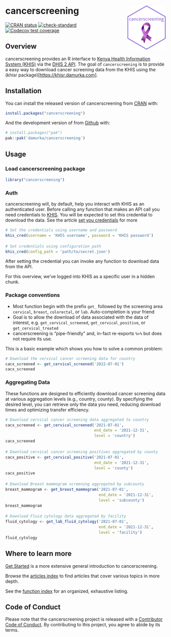 
# cancerscreening <a href="https://cancerscreening.damurka.com"><img src="man/figures/logo.png" align="right" height="139" alt="cancerscreening website" /></a>

<!-- badges: start -->

[![CRAN
status](https://www.r-pkg.org/badges/version/cancerscreening)](https://CRAN.R-project.org/package=cancerscreening)
[![check-standard](https://github.com/damurka/cancerscreening/actions/workflows/R-CMD-check.yaml/badge.svg)](https://github.com/damurka/cancerscreening/actions/workflows/R-CMD-check.yaml)
[![Codecov test
coverage](https://codecov.io/gh/damurka/cancerscreening/branch/main/graph/badge.svg)](https://app.codecov.io/gh/damurka/cancerscreening?branch=main)
<!-- badges: end -->

## Overview

cancerscreening provides an R interface to [Kenya Health Information
System (KHIS)](https://hiskenya.org) via the [DHIS 2
API](https://docs.dhis2.org/en/develop/using-the-api/dhis-core-version-master/introduction.html).
The goal of `cancerscreening` is to provide a easy way to download
cancer screening data from the KHIS using the (khisr
package)\[<https://khisr.damurka.com>\].

## Installation

You can install the released version of cancerscreening from
[CRAN](https://cran.r-project.org/) with:

``` r
install.packages("cancerscreening")
```

And the development version of from [Github](https://github.com) with:

``` r
# install.packages("pak")
pak::pak('damurka/cancerscreening')
```

## Usage

### Load cancerscreening package

``` r
library("cancerscreening")
```

### Auth

cancerscreening will, by default, help you interact with KHIS as an
authenticated user. Before calling any function that makes an API call
you need credentials to [KHIS](https://hiskenya.org). You will be
expected to set this credential to download the data. See the article
[set you
credentials](https://cancerscreening.damurka.com/articles/set-your-credentials.html)
for more

``` r
# Set the credentials using username and password
khis_cred(username = 'KHIS username', password = 'KHIS password')

# Set credentials using configuration path
khis_cred(config_path = 'path/to/secret.json')
```

After setting the credential you can invoke any function to download
data from the API.

For this overview, we’ve logged into KHIS as a specific user in a hidden
chunk.

### Package conventions

- Most function begin with the prefix `get_` followed by the screening
  area `cervical`, `breast`, `colorectal`, or `lab`. Auto-completion is
  your friend
- Goal is to allow the download of data associated with the data of
  interest, e.g. `get_cervical_screened`, `get_cervical_positive`, or
  `get_cervical_treated`
- cancerscreening is “pipe-friendly” and, in-fact re-exports `%>%` but
  does not require its use.

This is a basic example which shows you how to solve a common problem:

``` r
# Download the cervical cancer screening data for country
cacx_screened <- get_cervical_screened('2022-07-01')
cacx_screened
```

### Aggregating Data

These functions are designed to efficiently download cancer screening
data at various aggregation levels (e.g., country, county). By
specifying the desired level, you can retrieve only the data you need,
reducing download times and optimizing transfer efficiency.

``` r
# Download cervical cancer screening data aggregated to country
cacx_screened <- get_cervical_screened('2021-07-01',
                                       end_date = '2021-12-31',
                                       level = 'country')
cacx_screened

# Download cervical cancer screening positives aggregated by county
cacx_positive <- get_cervical_positive('2021-07-01',
                                       end_date = '2021-12-31',
                                       level = 'county')
cacx_positive

# Download Breast mammogram screening aggregated by subcounty
breast_mammogram <- get_breast_mammogram('2021-07-01', 
                                         end_date = '2021-12-31',
                                         level = 'subcounty')
breast_mammogram

# Download Fluid cytology data aggregated by facility
fluid_cytology <- get_lab_fluid_cytology('2021-07-01', 
                                         end_date = '2021-12-31',
                                         level = 'facility')
fluid_cytology
```

## Where to learn more

[Get
Started](https://cancerscreening.damurka.com/articles/cancerscreening.html)
is a more extensive general introduction to cancerscreening.

Browse the [articles
index](https://cancerscreening.damurka.com/articles/index.html) to find
articles that cover various topics in more depth.

See the [function
index](https://cancerscreening.damurka.com/reference/index.html) for an
organized, exhaustive listing.

## Code of Conduct

Please note that the cancerscreening project is released with a
[Contributor Code of
Conduct](https://cancerscreening.damurka.com/CODE_OF_CONDUCT.html). By
contributing to this project, you agree to abide by its terms.
